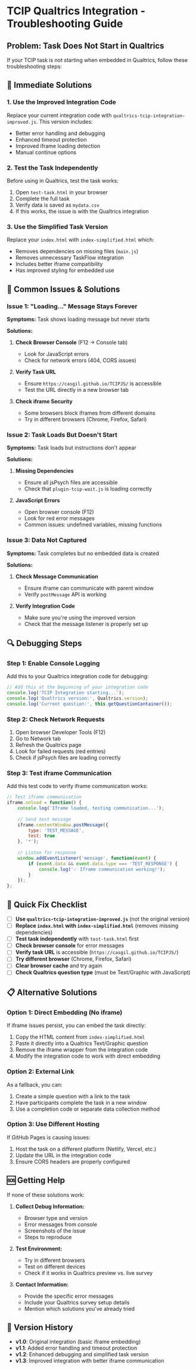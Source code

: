# TCIP Qualtrics Integration - Troubleshooting Guide

## Problem: Task Does Not Start in Qualtrics

If your TCIP task is not starting when embedded in Qualtrics, follow these troubleshooting steps:

## 🔧 Immediate Solutions

### 1. **Use the Improved Integration Code**
Replace your current integration code with `qualtrics-tcip-integration-improved.js`. This version includes:
- Better error handling and debugging
- Enhanced timeout protection
- Improved iframe loading detection
- Manual continue options

### 2. **Test the Task Independently**
Before using in Qualtrics, test the task works:
1. Open `test-task.html` in your browser
2. Complete the full task
3. Verify data is saved as `mydata.csv`
4. If this works, the issue is with the Qualtrics integration

### 3. **Use the Simplified Task Version**
Replace your `index.html` with `index-simplified.html` which:
- Removes dependencies on missing files (`main.js`)
- Removes unnecessary TaskFlow integration
- Includes better iframe compatibility
- Has improved styling for embedded use

## 🐛 Common Issues & Solutions

### Issue 1: "Loading..." Message Stays Forever

**Symptoms:** Task shows loading message but never starts

**Solutions:**
1. **Check Browser Console** (F12 → Console tab)
   - Look for JavaScript errors
   - Check for network errors (404, CORS issues)

2. **Verify Task URL**
   - Ensure `https://casgil.github.io/TCIPJS/` is accessible
   - Test the URL directly in a new browser tab

3. **Check iframe Security**
   - Some browsers block iframes from different domains
   - Try in different browsers (Chrome, Firefox, Safari)

### Issue 2: Task Loads But Doesn't Start

**Symptoms:** Task loads but instructions don't appear

**Solutions:**
1. **Missing Dependencies**
   - Ensure all jsPsych files are accessible
   - Check that `plugin-tcip-wait.js` is loading correctly

2. **JavaScript Errors**
   - Open browser console (F12)
   - Look for red error messages
   - Common issues: undefined variables, missing functions

### Issue 3: Data Not Captured

**Symptoms:** Task completes but no embedded data is created

**Solutions:**
1. **Check Message Communication**
   - Ensure iframe can communicate with parent window
   - Verify `postMessage` API is working

2. **Verify Integration Code**
   - Make sure you're using the improved version
   - Check that the message listener is properly set up

## 🔍 Debugging Steps

### Step 1: Enable Console Logging
Add this to your Qualtrics integration code for debugging:

```javascript
// Add this at the beginning of your integration code
console.log('TCIP Integration starting...');
console.log('Qualtrics version:', Qualtrics.version);
console.log('Current question:', this.getQuestionContainer());
```

### Step 2: Check Network Requests
1. Open browser Developer Tools (F12)
2. Go to Network tab
3. Refresh the Qualtrics page
4. Look for failed requests (red entries)
5. Check if jsPsych files are loading correctly

### Step 3: Test iframe Communication
Add this test code to verify iframe communication works:

```javascript
// Test iframe communication
iframe.onload = function() {
    console.log('Iframe loaded, testing communication...');
    
    // Send test message
    iframe.contentWindow.postMessage({
        type: 'TEST_MESSAGE',
        test: true
    }, '*');
    
    // Listen for response
    window.addEventListener('message', function(event) {
        if (event.data && event.data.type === 'TEST_RESPONSE') {
            console.log('✅ Iframe communication working!');
        }
    });
};
```

## 🚀 Quick Fix Checklist

- [ ] **Use `qualtrics-tcip-integration-improved.js`** (not the original version)
- [ ] **Replace `index.html` with `index-simplified.html`** (removes missing dependencies)
- [ ] **Test task independently** with `test-task.html` first
- [ ] **Check browser console** for error messages
- [ ] **Verify task URL** is accessible (`https://casgil.github.io/TCIPJS/`)
- [ ] **Try different browser** (Chrome, Firefox, Safari)
- [ ] **Clear browser cache** and try again
- [ ] **Check Qualtrics question type** (must be Text/Graphic with JavaScript)

## 📋 Alternative Solutions

### Option 1: Direct Embedding (No iframe)
If iframe issues persist, you can embed the task directly:

1. Copy the HTML content from `index-simplified.html`
2. Paste it directly into a Qualtrics Text/Graphic question
3. Remove the iframe wrapper from the integration code
4. Modify the integration code to work with direct embedding

### Option 2: External Link
As a fallback, you can:
1. Create a simple question with a link to the task
2. Have participants complete the task in a new window
3. Use a completion code or separate data collection method

### Option 3: Use Different Hosting
If GitHub Pages is causing issues:
1. Host the task on a different platform (Netlify, Vercel, etc.)
2. Update the URL in the integration code
3. Ensure CORS headers are properly configured

## 🆘 Getting Help

If none of these solutions work:

1. **Collect Debug Information:**
   - Browser type and version
   - Error messages from console
   - Screenshots of the issue
   - Steps to reproduce

2. **Test Environment:**
   - Try in different browsers
   - Test on different devices
   - Check if it works in Qualtrics preview vs. live survey

3. **Contact Information:**
   - Provide the specific error messages
   - Include your Qualtrics survey setup details
   - Mention which solutions you've already tried

## 📝 Version History

- **v1.0**: Original integration (basic iframe embedding)
- **v1.1**: Added error handling and timeout protection
- **v1.2**: Enhanced debugging and simplified task version
- **v1.3**: Improved integration with better iframe communication


